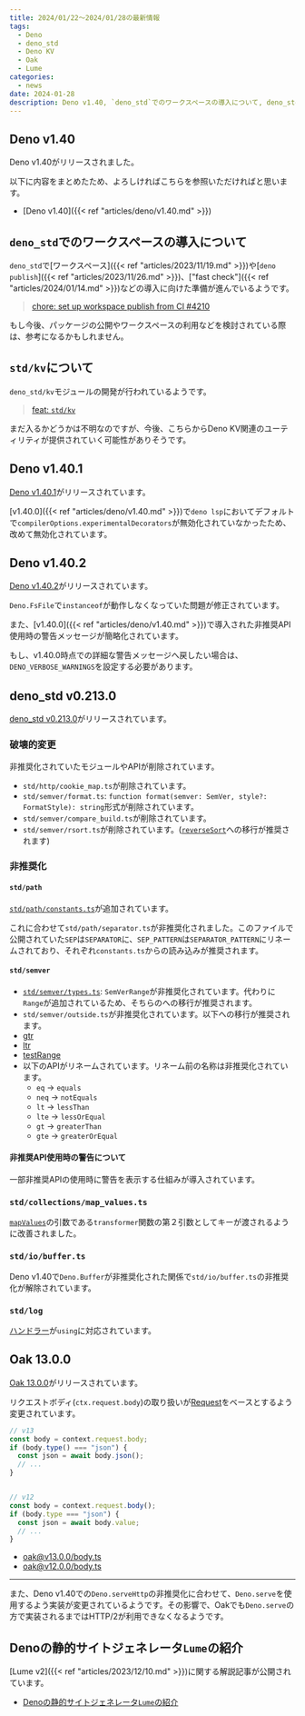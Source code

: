 ```yaml
---
title: 2024/01/22〜2024/01/28の最新情報
tags:
  - Deno
  - deno_std
  - Deno KV
  - Oak
  - Lume
categories:
  - news
date: 2024-01-28
description: Deno v1.40, `deno_std`でのワークスペースの導入について, deno_std v0.213.0 (非推奨APIの削除など), Oak 13.0.0 (Fetch APIとの互換性の向上など), Denoの静的サイトジェネレータ`Lume`の紹介
---
```


## Deno v1.40

Deno v1.40がリリースされました。

以下に内容をまとめたため、よろしければこちらを参照いただければと思います。

* [Deno v1.40]({{< ref "articles/deno/v1.40.md" >}})

## `deno_std`でのワークスペースの導入について

`deno_std`で[ワークスペース]({{< ref "articles/2023/11/19.md" >}})や[`deno publish`]({{< ref "articles/2023/11/26.md" >}})、["fast check"]({{< ref "articles/2024/01/14.md" >}})などの導入に向けた準備が進んでいるようです。

> [chore: set up workspace publish from CI #4210](https://github.com/denoland/deno_std/pull/4210)

もし今後、パッケージの公開やワークスペースの利用などを検討されている際は、参考になるかもしれません。

## `std/kv`について

`deno_std/kv`モジュールの開発が行われているようです。

> [feat: `std/kv`](https://github.com/denoland/deno_std/commit/714f2fac99b2dda28b71fed3e921284836eb49b8)

まだ入るかどうかは不明なのですが、今後、こちらからDeno KV関連のユーティリティが提供されていく可能性がありそうです。

## Deno v1.40.1

[Deno v1.40.1](https://github.com/denoland/deno/releases/tag/v1.40.1)がリリースされています。

[v1.40.0]({{< ref "articles/deno/v1.40.md" >}})で`deno lsp`においてデフォルトで`compilerOptions.experimentalDecorators`が無効化されていなかったため、改めて無効化されています。

## Deno v1.40.2

[Deno v1.40.2](https://github.com/denoland/deno/releases/tag/v1.40.2)がリリースされています。

`Deno.FsFile`で`instanceof`が動作しなくなっていた問題が修正されています。

また、[v1.40.0]({{< ref "articles/deno/v1.40.md" >}})で導入された非推奨API使用時の警告メッセージが簡略化されています。

もし、v1.40.0時点での詳細な警告メッセージへ戻したい場合は、`DENO_VERBOSE_WARNINGS`を設定する必要があります。

## deno_std v0.213.0

[deno_std v0.213.0](https://github.com/denoland/deno_std/releases/tag/0.213.0)がリリースされています。

### 破壊的変更

非推奨化されていたモジュールやAPIが削除されています。

- `std/http/cookie_map.ts`が削除されています。
- `std/semver/format.ts`: `function format(semver: SemVer, style?: FormatStyle): string`形式が削除されています。
- `std/semver/compare_build.ts`が削除されています。
- `std/semver/rsort.ts`が削除されています。([`reverseSort`](https://deno.land/std@0.213.0/semver/reverse_sort.ts)への移行が推奨されます)

### 非推奨化

#### `std/path`

[`std/path/constants.ts`](https://deno.land/std@0.213.0/path/constants.ts)が追加されています。
    
これに合わせて`std/path/separator.ts`が非推奨化されました。このファイルで公開されていた`SEP`は`SEPARATOR`に、`SEP_PATTERN`は`SEPARATOR_PATTERN`にリネームされており、それぞれ`constants.ts`からの読み込みが推奨されます。

#### `std/semver`

- [`std/semver/types.ts`](https://deno.land/std@0.213.0/semver/types.ts): `SemVerRange`が非推奨化されています。代わりに`Range`が追加されているため、そちらのへの移行が推奨されます。
- `std/semver/outside.ts`が非推奨化されています。以下への移行が推奨されます。
 - [gtr](https://deno.land/std@0.213.0/semver/gtr.ts)
 - [ltr](https://deno.land/std@0.213.0/semver/ltr.ts)
 - [testRange](https://deno.land/std@0.213.0/semver/test_range.ts)
- 以下のAPIがリネームされています。リネーム前の名称は非推奨化されています。
  - `eq` → `equals`
  - `neq` → `notEquals`
  - `lt` → `lessThan`
  - `lte` → `lessOrEqual`
  - `gt` → `greaterThan`
  - `gte` → `greaterOrEqual`

#### 非推奨API使用時の警告について

一部非推奨APIの使用時に警告を表示する仕組みが導入されています。

### `std/collections/map_values.ts`

[`mapValues`](https://deno.land/std@0.213.0/collections/map_values.ts)の引数である`transformer`関数の第２引数としてキーが渡されるように改善されました。

### `std/io/buffer.ts`

Deno v1.40で`Deno.Buffer`が非推奨化された関係で`std/io/buffer.ts`の非推奨化が解除されています。

### `std/log`

[ハンドラー](https://deno.land/std@0.213.0/log/base_handler.ts)が`using`に対応されています。

## Oak 13.0.0

[Oak 13.0.0](https://github.com/oakserver/oak/commit/172fdd08318735ce1f7edfc9999525a3e6ab0eb4)がリリースされています。

リクエストボディ(`ctx.request.body`)の取り扱いが[Request](https://developer.mozilla.org/en-US/docs/Web/API/Request)をベースとするよう変更されています。

```javascript
// v13
const body = context.request.body;
if (body.type() === "json") {
  const json = await body.json();
  // ...
}


// v12
const body = context.request.body();
if (body.type === "json") {
  const json = await body.value;
  // ...
}
```

- [oak@v13.0.0/body.ts](https://deno.land/x/oak@v13.0.0/body.ts?s=Body)
- [oak@v12.0.0/body.ts](https://deno.land/x/oak@v12.0.0/body.ts?s=Body)

---

また、Deno v1.40での`Deno.serveHttp`の非推奨化に合わせて、`Deno.serve`を使用するよう実装が変更されているようです。その影響で、Oakでも`Deno.serve`の方で実装されるまではHTTP/2が利用できなくなるようです。

## Denoの静的サイトジェネレータ`Lume`の紹介

[Lume v2]({{< ref "articles/2023/12/10.md" >}})に関する解説記事が公開されています。

- [Denoの静的サイトジェネレータ`Lume`の紹介](https://zenn.dev/monicle/articles/94f815e15eca87)
